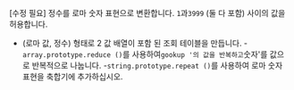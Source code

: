 [수정 필요]
정수를 로마 숫자 표현으로 변환합니다.
`1`과`3999` (둘 다 포함) 사이의 값을 허용합니다.

- (로마 값, 정수) 형태로 2 값 배열이 포함 된 조회 테이블을 만듭니다.
-`array.prototype.reduce ()`를 사용하여`gookup '의 값을 반복하고`숫자'를 값으로 반복적으로 나눕니다.
-`string.prototype.repeat ()`를 사용하여 로마 숫자 표현을 축합기에 추가하십시오.